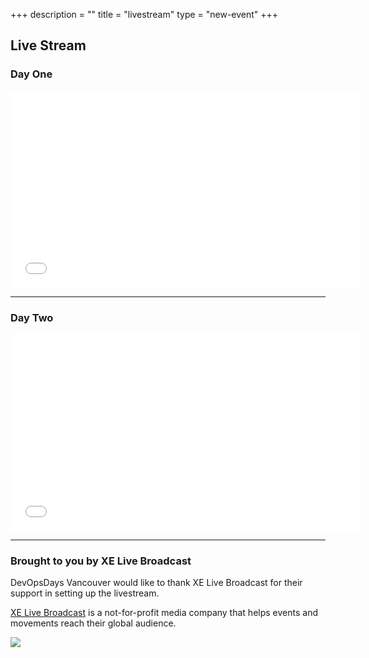 +++
description = ""
title = "livestream"
type = "new-event"
+++
## Live Stream

<div>
    <div>
        <h3>Day One</h3>
        <iframe width="560" height="315" src="//www.youtube.com/embed/M2mnDiWJhOY" frameborder="0" allowfullscreen></iframe>
    </div>
    <div>
        <hr>
    </div>
    <div>
        <h3>Day Two</h3>
        <iframe width="560" height="315" src="//www.youtube.com/embed/JqoX3hpYhGk" frameborder="0" allowfullscreen></iframe>
    </div>
    <hr>
    <div>
        <h3>Brought to you by XE Live Broadcast</h3>
        <p>DevOpsDays Vancouver would like to thank XE Live Broadcast for their support in setting up the livestream.</p>
        <p><a href="http://www.xelivebroadcast.com/">XE Live Broadcast</a> is a not-for-profit media company that helps events and movements reach their global audience.</p>
        <img src="/events/2016-vancouver/logos/xe-live-broadcast.jpg">
    </div>
</div>